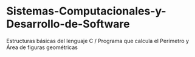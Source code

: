 # Sistemas-Computacionales-y-Desarrollo-de-Software
Estructuras básicas del lenguaje C  / Programa que calcula el Perímetro y Área de figuras geométricas
